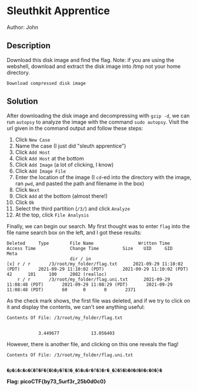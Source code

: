 # Sleuthkit Apprentice
Author: John

## Description
Download this disk image and find the flag. Note: if you are using the webshell, download and extract the disk image into /tmp not your home directory.

    Download compressed disk image

## Solution
After downloading the disk image and decompressing with `gzip -d`, we can
run `autopsy` to analyze the image with the command `sudo autopsy`. Visit
the url given in the command output and follow these steps:
1. Click `New Case`
2. Name the case (I just did "sleuth apprentice")
3. Click `Add Host`
4. Click `Add Host` at the bottom
5. Click `Add Image` (a lot of clicking, I know)
6. Click `Add Image File`
7. Enter the location of the image (I `cd`-ed into the directory with
the image, ran `pwd`, and pasted the path and filename in the box)
8. Click `Next`
9. Click `Add` at the bottom (almost there!)
10. Click `Ok`
11. Select the third partition (`/3/`) and click `Analyze`
12. At the top, click `File Analysis`

Finally, we can begin our search. My first thought was to enter `flag` into the 
file name search box on the left, and I got these results:
```
Deleted     Type  		File Name 				  Written Time 	   		Access Time		 	  	Change Time 		Size 	UID 	GID 	 Meta 	  
						dir / in	   	
[x]	r / r	   	/3/root/my_folder/flag.txt	   	2021-09-29 11:10:02 (PDT)	   	2021-09-29 11:10:02 (PDT)	   	2021-09-29 11:10:02 (PDT)	   	42	   	101	   	100	   	2082 (realloc)
	r / r	   	/3/root/my_folder/flag.uni.txt		2021-09-29 11:08:48 (PDT)	   	2021-09-29 11:08:29 (PDT)	   	2021-09-29 11:08:48 (PDT)	   	60	   	0	   	0	   	2371
```

As the check mark shows, the first file was deleted, and if we try to click on it
and display the contents, we can't see anything useful:
```
Contents Of File: /3/root/my_folder/flag.txt


            3.449677            13.056403
```

However, there is another file, and clicking on this one reveals the flag!
```
Contents Of File: /3/root/my_folder/flag.uni.txt


�p�i�c�o�C�T�F�{�b�y�7�3�_�5�u�r�f�3�r�_�2�5�b�0�d�0�c�0�}�
```

**Flag: picoCTF{by73_5urf3r_25b0d0c0}**